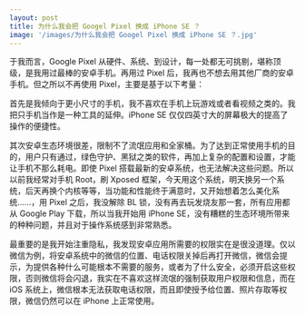 ```yaml
---
layout: post
title: 为什么我会把 Googel Pixel 换成 iPhone SE ？
image: '/images/为什么我会把 Googel Pixel 换成 iPhone SE ？.jpg'
---
```

于我而言，Google Pixel 从硬件、系统、到设计，每一处都无可挑剔，堪称顶级，是我用过最棒的安卓手机。再用过 Pixel 后，我再也不想去用其他厂商的安卓手机。但之所以不再使用 Pixel，主要是基于以下考量：

首先是我倾向于更小尺寸的手机，我不喜欢在手机上玩游戏或者看视频之类的。我把只手机当作是一种工具的延伸。iPhone SE 仅仅四英寸大的屏幕极大的提高了操作的便捷性。

其次安卓生态环境很差，限制不了流氓应用和全家桶。为了达到正常使用手机的目的，用户只有通过，绿色守护、黑狱之类的软件，再加上复杂的配置和设置，才能让手机不那么耗电。即使 Pixel 搭载最新的安卓系统，也无法解决这些问题。所以以前我经常对手机 Root，刷 Xposed 框架，今天用这个系统，明天换另一个系统，后天再换个内核等等，当功能和性能终于满意时，又开始想着怎么美化系统……，用 Pixel 之后，我没解除 BL 锁，没有再去玩发烧友那一套，所有应用都从 Google Play 下载，所以当我开始用 iPhone SE，没有糟糕的生态环境所带来的种种问题，并且对于操作系统感到非常熟悉。

最重要的是我开始注重隐私，我发现安卓应用所需要的权限实在是很没道理。仅以微信为例，将安卓系统中的微信的位置、电话权限关掉后再打开微信，微信会提示，为提供各种什么可能根本不需要的服务，或者为了什么安全，必须开启这些权限，否则微信将会闪退，我实在不喜欢这样流氓的强制获取用户权限和信息，而在 iOS 系统上，微信根本无法获取电话权限，而且即使授予给位置、照片存取等权限，微信仍然可以在 iPhone 上正常使用。
